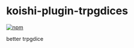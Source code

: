 # koishi-plugin-trpgdices

[![npm](https://img.shields.io/npm/v/koishi-plugin-trpgdices?style=flat-square)](https://www.npmjs.com/package/koishi-plugin-trpgdices)

better trpgdice
